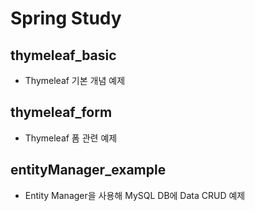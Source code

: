 # Spring Study

## thymeleaf_basic

- Thymeleaf 기본 개념 예제

## thymeleaf_form

- Thymeleaf 폼 관련 예제

## entityManager_example

- Entity Manager을 사용해 MySQL DB에 Data CRUD 예제